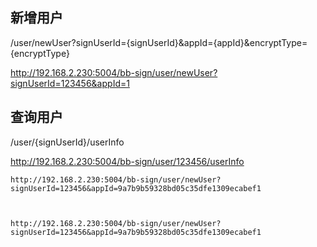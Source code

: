 ## 新增用户

/user/newUser?signUserId={signUserId}&appId={appId}&encryptType={encryptType}



http://192.168.2.230:5004/bb-sign/user/newUser?signUserId=123456&appId=1







## 查询用户

/user/{signUserId}/userInfo



http://192.168.2.230:5004/bb-sign/user/123456/userInfo





```
http://192.168.2.230:5004/bb-sign/user/newUser?signUserId=123456&appId=9a7b9b59328bd05c35dfe1309ecabef1



http://192.168.2.230:5004/bb-sign/user/newUser?signUserId=123456&appId=9a7b9b59328bd05c35dfe1309ecabef1
```

